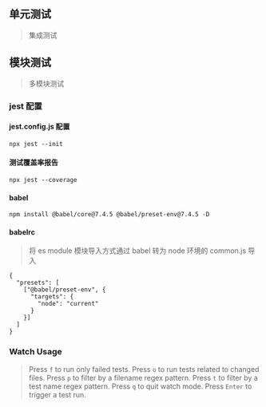 ## 单元测试

> 集成测试

## 模块测试

> 多模块测试

### jest 配置

#### jest.config.js 配置

`npx jest --init`

#### 测试覆盖率报告

`npx jest --coverage`

#### babel

```babel
npm install @babel/core@7.4.5 @babel/preset-env@7.4.5 -D
```

#### babelrc

> 将 es module 模块导入方式通过 babel 转为 node 环境的 common.js 导入

```babel
{
  "presets": [
    ["@babel/preset-env", {
      "targets": {
        "node": "current"
      }
    }]
  ]
}
```

### Watch Usage

> Press `f` to run only failed tests.
> Press `o` to run tests related to changed files.
> Press `p` to filter by a filename regex pattern.
> Press `t` to filter by a test name regex pattern.
> Press `q` to quit watch mode.
> Press `Enter` to trigger a test run.
